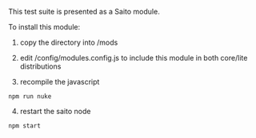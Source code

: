 This test suite is presented as a Saito module.

To install this module:

1. copy the directory into /mods

2. edit /config/modules.config.js to include this module in both core/lite distributions

3. recompile the javascript

```
npm run nuke
```

4. restart the saito node

```
npm start
```
